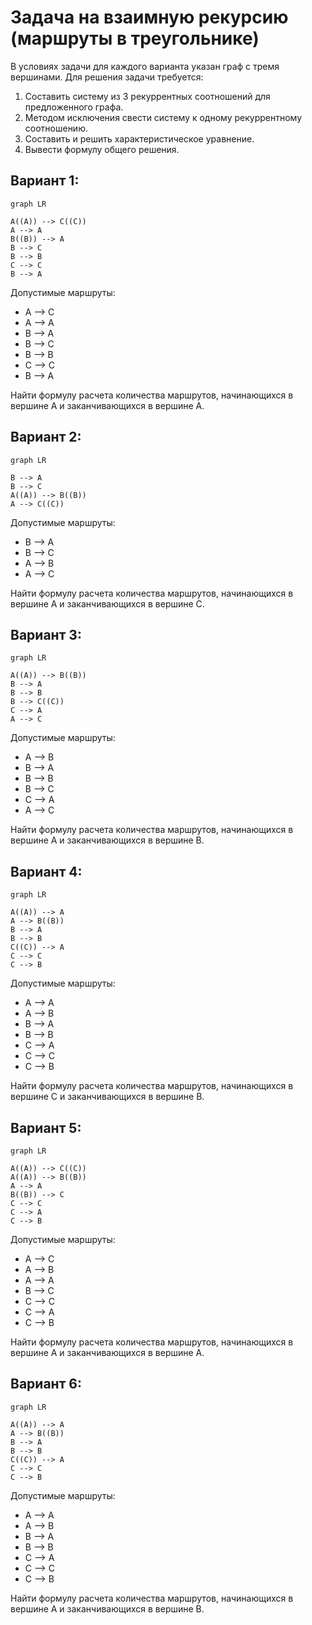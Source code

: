# Задача на взаимную рекурсию (маршруты в треугольнике)

В условиях задачи для каждого варианта указан граф с тремя вершинами. Для решения задачи требуется: 
1. Составить систему из 3 рекуррентных соотношений для предложенного графа.
2. Методом исключения свести систему к одному рекуррентному соотношению.
3. Составить и решить характеристическое уравнение.
4. Вывести формулу общего решения.

## Вариант 1:

```mermaid
graph LR

A((A)) --> C((C))
A --> A
B((B)) --> A
B --> C
B --> B
C --> C
B --> A
```
Допустимые маршруты:
- A --> C
- A --> A
- B --> A
- B --> C
- B --> B
- C --> C
- B --> A

Найти формулу расчета количества маршрутов, начинающихся в вершине A и заканчивающихся в вершине A.

## Вариант 2:

```mermaid
graph LR

B --> A
B --> C
A((A)) --> B((B))
A --> C((C))
```
Допустимые маршруты:
- B --> A
- B --> C
- A --> B
- A --> C

Найти формулу расчета количества маршрутов, начинающихся в вершине A и заканчивающихся в вершине C. 

## Вариант 3: 

```mermaid
graph LR

A((A)) --> B((B))
B --> A
B --> B
B --> C((C))
C --> A
A --> C
```
Допустимые маршруты:
- A --> B
- B --> A
- B --> B
- B --> C
- C --> A
- A --> C

Найти формулу расчета количества маршрутов, начинающихся в вершине A и заканчивающихся в вершине B. 

## Вариант 4:

```mermaid
graph LR

A((A)) --> A
A --> B((B))
B --> A
B --> B
C((C)) --> A
C --> C
C --> B
```
Допустимые маршруты:
- A --> A
- A --> B
- B --> A
- B --> B
- C --> A
- C --> C
- C --> B

Найти формулу расчета количества маршрутов, начинающихся в вершине C и заканчивающихся в вершине B. 


## Вариант 5:

```mermaid
graph LR

A((A)) --> C((C))
A((A)) --> B((B))
A --> A
B((B)) --> C
C --> C
C --> A
C --> B
```
Допустимые маршруты:
- A --> C
- A --> B
- A --> A
- B --> C
- C --> C
- C --> A
- C --> B

Найти формулу расчета количества маршрутов, начинающихся в вершине A и заканчивающихся в вершине A. 

## Вариант 6:

```mermaid
graph LR

A((A)) --> A
A --> B((B))
B --> A
B --> B
C((C)) --> A
C --> C
C --> B
```
Допустимые маршруты:
- A --> A
- A --> B
- B --> A
- B --> B
- C --> A
- C --> C
- C --> B

Найти формулу расчета количества маршрутов, начинающихся в вершине A и заканчивающихся в вершине B. 
